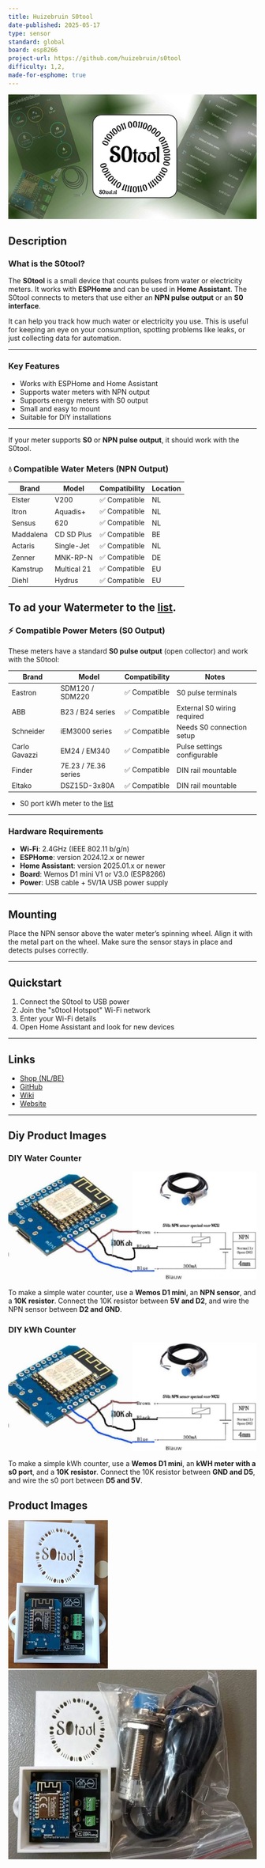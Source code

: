 ```yaml
---
title: Huizebruin S0tool
date-published: 2025-05-17
type: sensor
standard: global
board: esp8266
project-url: https://github.com/huizebruin/s0tool
difficulty: 1,2,
made-for-esphome: true
---
```


![s0tool](s0tool.png "s0tool")

## Description

### What is the S0tool?

The **S0tool** is a small device that counts pulses from water or electricity meters. It works with **ESPHome** and can be used in **Home Assistant**. The S0tool connects to meters that use either an **NPN pulse output** or an **S0 interface**.

It can help you track how much water or electricity you use. This is useful for keeping an eye on your consumption, spotting problems like leaks, or just collecting data for automation.

---

### Key Features

- Works with ESPHome and Home Assistant  
- Supports water meters with NPN output  
- Supports energy meters with S0 output  
- Small and easy to mount  
- Suitable for DIY installations

---
If your meter supports **S0** or **NPN pulse output**, it should work with the S0tool.
### 💧 Compatible Water Meters (NPN Output)

| Brand      | Model         | Compatibility | Location |
|------------|---------------|----------------|----------|
| Elster     | V200          | ✅ Compatible   | NL       |
| Itron      | Aquadis+      | ✅ Compatible   | NL       |
| Sensus     | 620           | ✅ Compatible   | NL       |
| Maddalena  | CD SD Plus    | ✅ Compatible   | BE       |
| Actaris    | Single-Jet    | ✅ Compatible   | NL       |
| Zenner     | MNK-RP-N      | ✅ Compatible   | DE       |
| Kamstrup   | Multical 21   | ✅ Compatible   | EU       |
| Diehl      | Hydrus        | ✅ Compatible   | EU       |

To ad your Watermeter to the [list](https://github.com/huizebruin/s0tool/discussions/57).
---

### ⚡ Compatible Power Meters (S0 Output)

These meters have a standard **S0 pulse output** (open collector) and work with the S0tool:

| Brand        | Model                 | Compatibility | Notes                            |
|--------------|------------------------|----------------|----------------------------------|
| Eastron      | SDM120 / SDM220        | ✅ Compatible   | S0 pulse terminals               |
| ABB          | B23 / B24 series       | ✅ Compatible   | External S0 wiring required      |
| Schneider    | iEM3000 series         | ✅ Compatible   | Needs S0 connection setup        |
| Carlo Gavazzi| EM24 / EM340           | ✅ Compatible   | Pulse settings configurable      |
| Finder       | 7E.23 / 7E.36 series   | ✅ Compatible   | DIN rail mountable               |
| Eltako       | DSZ15D-3x80A           | ✅ Compatible   | DIN rail mountable               |

- S0 port kWh meter to the [list](https://github.com/huizebruin/s0tool/discussions/250)
---



### Hardware Requirements

- **Wi-Fi**: 2.4GHz (IEEE 802.11 b/g/n)  
- **ESPHome**: version 2024.12.x or newer  
- **Home Assistant**: version 2025.01.x or newer  
- **Board**: Wemos D1 mini V1 or V3.0 (ESP8266)  
- **Power**: USB cable + 5V/1A USB power supply

---

## Mounting

Place the NPN sensor above the water meter’s spinning wheel. Align it with the metal part on the wheel. Make sure the sensor stays in place and detects pulses correctly.

---

## Quickstart

1. Connect the S0tool to USB power  
2. Join the "s0tool Hotspot" Wi-Fi network  
3. Enter your Wi-Fi details  
4. Open Home Assistant and look for new devices

---

## Links

- [Shop (NL/BE)](https://huizebruin.nl/shop)  
- [GitHub](https://github.com/huizebruin/s0tool)  
- [Wiki](https://s0tool.nl)  
- [Website](https://s0tool.nl)

---

## Diy Product Images

### DIY Water Counter
![s0tool-diy-npn](npn-watermeter-wemosd1.png "s0tool npn diy")

To make a simple water counter, use a **Wemos D1 mini**, an **NPN sensor**, and a **10K resistor**. Connect the 10K resistor between **5V and D2**, and wire the NPN sensor between **D2 and GND**.



### DIY kWh Counter
![s0tool-diy-kWh](npn-watermeter-wemosd1.png "s0tool kWh diy")

To make a simple kWh counter, use a **Wemos D1 mini**, an **kWH meter with a s0 port**, and a **10K resistor**. Connect the 10K resistor between **GND and D5**, and wire the s0 port between **D5 and 5V**.

## Product Images

![s0tool-with-case](S0tool_case.jpg "s0tool with case")
![s0tool-set](S0tool-v2-set.jpg "s0tool set")


